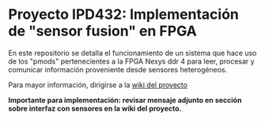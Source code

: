 # Proyecto IPD432: Implementación de "sensor fusion" en FPGA

En este repositorio se detalla el funcionamiento de un sistema que hace uso de los "pmods" pertenecientes a la FPGA Nexys ddr 4 para leer, procesar y comunicar información proveniente desde sensores heterogéneos. 

Para mayor información, dirigirse a la [wiki del proyecto](https://github.com/fpintoG/proyecto_pmods_sensores/wiki)

**Importante para implementación: revisar mensaje adjunto en sección sobre interfaz con sensores en la wiki del proyecto.**

